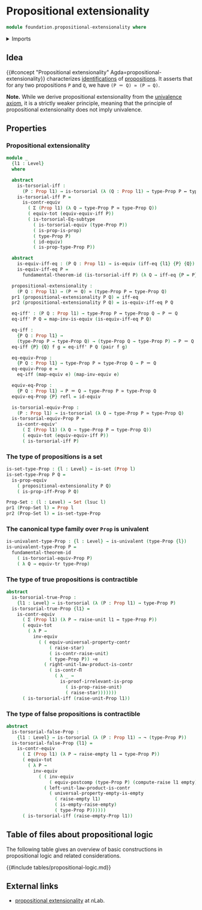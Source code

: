 # Propositional extensionality

```agda
module foundation.propositional-extensionality where
```

<details><summary>Imports</summary>

```agda
open import foundation.dependent-pair-types
open import foundation.dependent-products-contractible-types
open import foundation.dependent-products-propositions
open import foundation.empty-types
open import foundation.fundamental-theorem-of-identity-types
open import foundation.logical-equivalences
open import foundation.negation
open import foundation.postcomposition-functions
open import foundation.raising-universe-levels
open import foundation.subtype-identity-principle
open import foundation.transport-along-identifications
open import foundation.type-arithmetic-cartesian-product-types
open import foundation.unit-type
open import foundation.univalence
open import foundation.univalent-type-families
open import foundation.universal-property-contractible-types
open import foundation.universal-property-empty-type
open import foundation.universe-levels

open import foundation-core.contractible-types
open import foundation-core.equivalences
open import foundation-core.functoriality-dependent-pair-types
open import foundation-core.identity-types
open import foundation-core.propositions
open import foundation-core.sets
open import foundation-core.torsorial-type-families
```

</details>

## Idea

{{#concept "Propositional extensionality" Agda=propositional-extensionality}}
characterizes [identifications](foundation-core.identity-types.md) of
[propositions](foundation-core.propositions.md). It asserts that for any two
propositions `P` and `Q`, we have `(P ＝ Q) ≃ (P ⇔ Q)`.

**Note.** While we derive propositional extensionality from the
[univalence axiom](foundation-core.univalence.md), it is a strictly weaker
principle, meaning that the principle of propositional extensionality does not
imply univalence.

## Properties

### Propositional extensionality

```agda
module _
  {l1 : Level}
  where

  abstract
    is-torsorial-iff :
      (P : Prop l1) → is-torsorial (λ (Q : Prop l1) → type-Prop P ↔ type-Prop Q)
    is-torsorial-iff P =
      is-contr-equiv
        ( Σ (Prop l1) (λ Q → type-Prop P ≃ type-Prop Q))
        ( equiv-tot (equiv-equiv-iff P))
        ( is-torsorial-Eq-subtype
          ( is-torsorial-equiv (type-Prop P))
          ( is-prop-is-prop)
          ( type-Prop P)
          ( id-equiv)
          ( is-prop-type-Prop P))

  abstract
    is-equiv-iff-eq : (P Q : Prop l1) → is-equiv (iff-eq {l1} {P} {Q})
    is-equiv-iff-eq P =
      fundamental-theorem-id (is-torsorial-iff P) (λ Q → iff-eq {P = P} {Q})

  propositional-extensionality :
    (P Q : Prop l1) → (P ＝ Q) ≃ (type-Prop P ↔ type-Prop Q)
  pr1 (propositional-extensionality P Q) = iff-eq
  pr2 (propositional-extensionality P Q) = is-equiv-iff-eq P Q

  eq-iff' : (P Q : Prop l1) → type-Prop P ↔ type-Prop Q → P ＝ Q
  eq-iff' P Q = map-inv-is-equiv (is-equiv-iff-eq P Q)

  eq-iff :
    {P Q : Prop l1} →
    (type-Prop P → type-Prop Q) → (type-Prop Q → type-Prop P) → P ＝ Q
  eq-iff {P} {Q} f g = eq-iff' P Q (pair f g)

  eq-equiv-Prop :
    {P Q : Prop l1} → type-Prop P ≃ type-Prop Q → P ＝ Q
  eq-equiv-Prop e =
    eq-iff (map-equiv e) (map-inv-equiv e)

  equiv-eq-Prop :
    {P Q : Prop l1} → P ＝ Q → type-Prop P ≃ type-Prop Q
  equiv-eq-Prop {P} refl = id-equiv

  is-torsorial-equiv-Prop :
    (P : Prop l1) → is-torsorial (λ Q → type-Prop P ≃ type-Prop Q)
  is-torsorial-equiv-Prop P =
    is-contr-equiv'
      ( Σ (Prop l1) (λ Q → type-Prop P ↔ type-Prop Q))
      ( equiv-tot (equiv-equiv-iff P))
      ( is-torsorial-iff P)
```

### The type of propositions is a set

```agda
is-set-type-Prop : {l : Level} → is-set (Prop l)
is-set-type-Prop P Q =
  is-prop-equiv
    ( propositional-extensionality P Q)
    ( is-prop-iff-Prop P Q)

Prop-Set : (l : Level) → Set (lsuc l)
pr1 (Prop-Set l) = Prop l
pr2 (Prop-Set l) = is-set-type-Prop
```

### The canonical type family over `Prop` is univalent

```agda
is-univalent-type-Prop : {l : Level} → is-univalent (type-Prop {l})
is-univalent-type-Prop P =
  fundamental-theorem-id
    ( is-torsorial-equiv-Prop P)
    ( λ Q → equiv-tr type-Prop)
```

### The type of true propositions is contractible

```agda
abstract
  is-torsorial-true-Prop :
    {l1 : Level} → is-torsorial (λ (P : Prop l1) → type-Prop P)
  is-torsorial-true-Prop {l1} =
    is-contr-equiv
      ( Σ (Prop l1) (λ P → raise-unit l1 ↔ type-Prop P))
      ( equiv-tot
        ( λ P →
          inv-equiv
            ( ( equiv-universal-property-contr
                ( raise-star)
                ( is-contr-raise-unit)
                ( type-Prop P)) ∘e
              ( right-unit-law-product-is-contr
                ( is-contr-Π
                  ( λ _ →
                    is-proof-irrelevant-is-prop
                      ( is-prop-raise-unit)
                      ( raise-star)))))))
      ( is-torsorial-iff (raise-unit-Prop l1))
```

### The type of false propositions is contractible

```agda
abstract
  is-torsorial-false-Prop :
    {l1 : Level} → is-torsorial (λ (P : Prop l1) → ¬ (type-Prop P))
  is-torsorial-false-Prop {l1} =
    is-contr-equiv
      ( Σ (Prop l1) (λ P → raise-empty l1 ↔ type-Prop P))
      ( equiv-tot
        ( λ P →
          inv-equiv
            ( ( inv-equiv
                ( equiv-postcomp (type-Prop P) (compute-raise l1 empty))) ∘e
              ( left-unit-law-product-is-contr
                ( universal-property-empty-is-empty
                  ( raise-empty l1)
                  ( is-empty-raise-empty)
                  ( type-Prop P))))))
      ( is-torsorial-iff (raise-empty-Prop l1))
```

## Table of files about propositional logic

The following table gives an overview of basic constructions in propositional
logic and related considerations.

{{#include tables/propositional-logic.md}}

## External links

- [propositional extensionality](https://ncatlab.org/nlab/show/propositional+extensionality)
  at $n$Lab.
